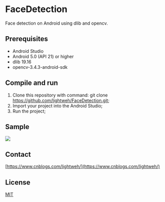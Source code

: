 # FaceDetection
Face detection on Android using dlib and opencv.

## Prerequisites
- Android Studio
- Android 5.0 (API 21) or higher
- dlib 19.16
- opencv-3.4.3-android-sdk

## Compile and run
1. Clone this repository with command: git clone https://github.com/lightweh/FaceDetection.git;
2. Import your project into the Android Studio;
3. Run the project;

## Sample
![](https://raw.githubusercontent.com/lightweh/FaceDetection/master/sample/demo.gif)

## Contact
[https://www.cnblogs.com/lightweh/](https://www.cnblogs.com/lightweh/)

## License
[MIT](https://github.com/lightweh/FaceDetection/blob/master/LICENSE)
